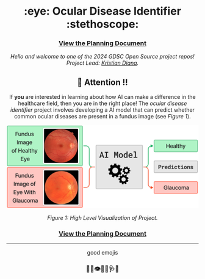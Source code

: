 <h1 align="center"> :eye: Ocular Disease Identifier :stethoscope:</h1>

<div align="center">

### [View the Planning Document](./PLAN.md)
*Hello and welcome to one of the 2024 GDSC Open Source project repos! Project Lead: [Kristian Diana](https://github.com/kristiandiana).*



## :loudspeaker: Attention :bangbang:

If **you** are interested in learning about how AI can make a difference in the healthcare field, then you are in the right place! The *ocular disease identifier* project involves developing a AI model that can predict whether common ocular diseases are present in a fundus image (see *Figure 1*).

![Figure 1](images/Figure1.png)
<p align="center"><em>Figure 1: High Level Visualization of Project.</em></p>

### [View the Planning Document](./PLAN.md)


--------------------------
good emojis
### :loudspeaker::bell::eye::health_worker::stethoscope::hospital:

</div>
